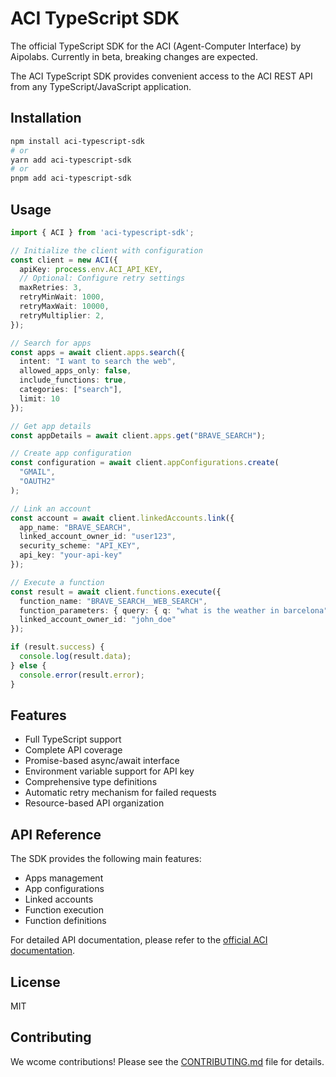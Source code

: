 # ACI TypeScript SDK

The official TypeScript SDK for the ACI (Agent-Computer Interface) by Aipolabs. Currently in beta, breaking changes are expected.

The ACI TypeScript SDK provides convenient access to the ACI REST API from any TypeScript/JavaScript application.

## Installation

```bash
npm install aci-typescript-sdk
# or
yarn add aci-typescript-sdk
# or
pnpm add aci-typescript-sdk
```

## Usage

```typescript
import { ACI } from 'aci-typescript-sdk';

// Initialize the client with configuration
const client = new ACI({
  apiKey: process.env.ACI_API_KEY,
  // Optional: Configure retry settings
  maxRetries: 3,
  retryMinWait: 1000,
  retryMaxWait: 10000,
  retryMultiplier: 2,
});

// Search for apps
const apps = await client.apps.search({
  intent: "I want to search the web",
  allowed_apps_only: false,
  include_functions: true,
  categories: ["search"],
  limit: 10
});

// Get app details
const appDetails = await client.apps.get("BRAVE_SEARCH");

// Create app configuration
const configuration = await client.appConfigurations.create(
  "GMAIL",
  "OAUTH2"
);

// Link an account
const account = await client.linkedAccounts.link({
  app_name: "BRAVE_SEARCH",
  linked_account_owner_id: "user123",
  security_scheme: "API_KEY",
  api_key: "your-api-key"
});

// Execute a function
const result = await client.functions.execute({
  function_name: "BRAVE_SEARCH__WEB_SEARCH",
  function_parameters: { query: { q: "what is the weather in barcelona" } },
  linked_account_owner_id: "john_doe"
});

if (result.success) {
  console.log(result.data);
} else {
  console.error(result.error);
}
```

## Features

- Full TypeScript support
- Complete API coverage
- Promise-based async/await interface
- Environment variable support for API key
- Comprehensive type definitions
- Automatic retry mechanism for failed requests
- Resource-based API organization

## API Reference

The SDK provides the following main features:

- Apps management
- App configurations
- Linked accounts
- Function execution
- Function definitions

For detailed API documentation, please refer to the [official ACI documentation](https://docs.aci.dev).

## License

MIT

## Contributing

We wcome contributions! Please see the [CONTRIBUTING.md](CONTRIBUTING.md) file for details.
